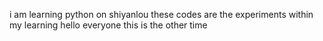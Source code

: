 i am learning python on shiyanlou
these codes are the experiments within my learning
hello everyone
this is the other time 
